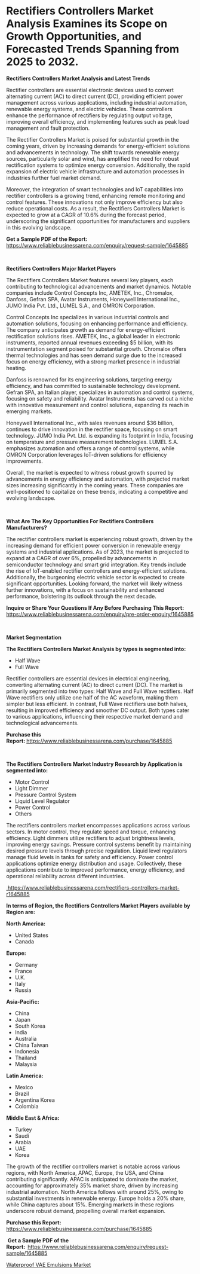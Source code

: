 <p><h1>Rectifiers Controllers Market Analysis Examines its Scope on Growth Opportunities, and Forecasted Trends Spanning from 2025 to 2032.</h1></p><p><strong>Rectifiers Controllers Market Analysis and Latest Trends</strong></p>
<p><p>Rectifier controllers are essential electronic devices used to convert alternating current (AC) to direct current (DC), providing efficient power management across various applications, including industrial automation, renewable energy systems, and electric vehicles. These controllers enhance the performance of rectifiers by regulating output voltage, improving overall efficiency, and implementing features such as peak load management and fault protection.</p><p>The Rectifier Controllers Market is poised for substantial growth in the coming years, driven by increasing demands for energy-efficient solutions and advancements in technology. The shift towards renewable energy sources, particularly solar and wind, has amplified the need for robust rectification systems to optimize energy conversion. Additionally, the rapid expansion of electric vehicle infrastructure and automation processes in industries further fuel market demand.</p><p>Moreover, the integration of smart technologies and IoT capabilities into rectifier controllers is a growing trend, enhancing remote monitoring and control features. These innovations not only improve efficiency but also reduce operational costs. As a result, the Rectifiers Controllers Market is expected to grow at a CAGR of 10.6% during the forecast period, underscoring the significant opportunities for manufacturers and suppliers in this evolving landscape.</p></p>
<p><strong>Get a Sample PDF of the Report:&nbsp;</strong> <a href="https://www.reliablebusinessarena.com/enquiry/request-sample/1645885?utm_campaign=2175&utm_medium=2&utm_source=Github&utm_content=ia&utm_term=29032025&utm_id=rectifiers-controllers">https://www.reliablebusinessarena.com/enquiry/request-sample/1645885</a></p>
<p>&nbsp;</p>
<p><strong>Rectifiers Controllers Major Market Players</strong></p>
<p><p>The Rectifiers Controllers Market features several key players, each contributing to technological advancements and market dynamics. Notable companies include Control Concepts Inc, AMETEK, Inc., Chromalox, Danfoss, Gefran SPA, Avatar Instruments, Honeywell International Inc., JUMO India Pvt. Ltd., LUMEL S.A., and OMRON Corporation. </p><p>Control Concepts Inc specializes in various industrial controls and automation solutions, focusing on enhancing performance and efficiency. The company anticipates growth as demand for energy-efficient rectification solutions rises. AMETEK, Inc., a global leader in electronic instruments, reported annual revenues exceeding $5 billion, with its instrumentation segment poised for substantial growth. Chromalox offers thermal technologies and has seen demand surge due to the increased focus on energy efficiency, with a strong market presence in industrial heating.</p><p>Danfoss is renowned for its engineering solutions, targeting energy efficiency, and has committed to sustainable technology development. Gefran SPA, an Italian player, specializes in automation and control systems, focusing on safety and reliability. Avatar Instruments has carved out a niche with innovative measurement and control solutions, expanding its reach in emerging markets. </p><p>Honeywell International Inc., with sales revenues around $36 billion, continues to drive innovation in the rectifier space, focusing on smart technology. JUMO India Pvt. Ltd. is expanding its footprint in India, focusing on temperature and pressure measurement technologies. LUMEL S.A. emphasizes automation and offers a range of control systems, while OMRON Corporation leverages IoT-driven solutions for efficiency improvements. </p><p>Overall, the market is expected to witness robust growth spurred by advancements in energy efficiency and automation, with projected market sizes increasing significantly in the coming years. These companies are well-positioned to capitalize on these trends, indicating a competitive and evolving landscape.</p></p>
<p>&nbsp;</p>
<p><strong>What Are The Key Opportunities For Rectifiers Controllers Manufacturers?</strong></p>
<p><p>The rectifier controllers market is experiencing robust growth, driven by the increasing demand for efficient power conversion in renewable energy systems and industrial applications. As of 2023, the market is projected to expand at a CAGR of over 6%, propelled by advancements in semiconductor technology and smart grid integration. Key trends include the rise of IoT-enabled rectifier controllers and energy-efficient solutions. Additionally, the burgeoning electric vehicle sector is expected to create significant opportunities. Looking forward, the market will likely witness further innovations, with a focus on sustainability and enhanced performance, bolstering its outlook through the next decade.</p></p>
<p><strong>Inquire or Share Your Questions If Any Before Purchasing This Report:</strong> <a href="https://www.reliablebusinessarena.com/enquiry/pre-order-enquiry/1645885?utm_campaign=2175&utm_medium=2&utm_source=Github&utm_content=ia&utm_term=29032025&utm_id=rectifiers-controllers">https://www.reliablebusinessarena.com/enquiry/pre-order-enquiry/1645885</a></p>
<p>&nbsp;</p>
<p><strong>Market Segmentation</strong></p>
<p><strong>The Rectifiers Controllers Market Analysis by types is segmented into:</strong></p>
<p><ul><li>Half Wave</li><li>Full Wave</li></ul></p>
<p><p>Rectifier controllers are essential devices in electrical engineering, converting alternating current (AC) to direct current (DC). The market is primarily segmented into two types: Half Wave and Full Wave rectifiers. Half Wave rectifiers only utilize one half of the AC waveform, making them simpler but less efficient. In contrast, Full Wave rectifiers use both halves, resulting in improved efficiency and smoother DC output. Both types cater to various applications, influencing their respective market demand and technological advancements.</p></p>
<p><strong>Purchase this Report:&nbsp;</strong><a href="https://www.reliablebusinessarena.com/purchase/1645885?utm_campaign=2175&utm_medium=2&utm_source=Github&utm_content=ia&utm_term=29032025&utm_id=rectifiers-controllers">https://www.reliablebusinessarena.com/purchase/1645885</a></p>
<p>&nbsp;</p>
<p><strong>The Rectifiers Controllers Market Industry Research by Application is segmented into:</strong></p>
<p><ul><li>Motor Control</li><li>Light Dimmer</li><li>Pressure Control System</li><li>Liquid Level Regulator</li><li>Power Control</li><li>Others</li></ul></p>
<p><p>The rectifiers controllers market encompasses applications across various sectors. In motor control, they regulate speed and torque, enhancing efficiency. Light dimmers utilize rectifiers to adjust brightness levels, improving energy savings. Pressure control systems benefit by maintaining desired pressure levels through precise regulation. Liquid level regulators manage fluid levels in tanks for safety and efficiency. Power control applications optimize energy distribution and usage. Collectively, these applications contribute to improved performance, energy efficiency, and operational reliability across different industries.</p></p>
<p><a href="https://www.reliablebusinessarena.com/rectifiers-controllers-market-r1645885?utm_campaign=2175&utm_medium=2&utm_source=Github&utm_content=ia&utm_term=29032025&utm_id=rectifiers-controllers">&nbsp;https://www.reliablebusinessarena.com/rectifiers-controllers-market-r1645885</a></p>
<p><strong>In terms of Region, the Rectifiers Controllers Market Players available by Region are:</strong></p>
<p>
    <p> <strong> North America: </strong>
        <ul>
            <li>United States</li>
            <li>Canada</li>
        </ul>
        </p> 
    <p> <strong> Europe: </strong>
        <ul>
            <li>Germany</li>
            <li>France</li>
            <li>U.K.</li>
            <li>Italy</li>
            <li>Russia</li>
        </ul>
        </p> 
    <p> <strong> Asia-Pacific: </strong>
        <ul>
            <li>China</li>
            <li>Japan</li>
            <li>South Korea</li>
            <li>India</li>
            <li>Australia</li>
            <li>China Taiwan</li>
            <li>Indonesia</li>
            <li>Thailand</li>
            <li>Malaysia</li>
        </ul>
        </p> 
    <p> <strong> Latin America: </strong>
        <ul>
            <li>Mexico</li>
            <li>Brazil</li>
            <li>Argentina Korea</li>
            <li>Colombia</li>
        </ul>
        </p> 
    <p> <strong> Middle East & Africa: </strong>
        <ul>
            <li>Turkey</li>
            <li>Saudi</li>
            <li>Arabia</li>
            <li>UAE</li>
            <li>Korea</li>
        </ul>
    </p>
    </p>
<p><p>The growth of the rectifier controllers market is notable across various regions, with North America, APAC, Europe, the USA, and China contributing significantly. APAC is anticipated to dominate the market, accounting for approximately 35% market share, driven by increasing industrial automation. North America follows with around 25%, owing to substantial investments in renewable energy. Europe holds a 20% share, while China captures about 15%. Emerging markets in these regions underscore robust demand, propelling overall market expansion.</p></p>
<p><strong>Purchase this Report: </strong><a href="https://www.reliablebusinessarena.com/purchase/1645885?utm_campaign=2175&utm_medium=2&utm_source=Github&utm_content=ia&utm_term=29032025&utm_id=rectifiers-controllers">https://www.reliablebusinessarena.com/purchase/1645885</a></p>
<p>&nbsp;<strong>Get a Sample PDF of the Report:&nbsp;&nbsp;</strong><a href="https://www.reliablebusinessarena.com/enquiry/request-sample/1645885?utm_campaign=2175&utm_medium=2&utm_source=Github&utm_content=ia&utm_term=29032025&utm_id=rectifiers-controllers">https://www.reliablebusinessarena.com/enquiry/request-sample/1645885</a></p>
<p><strong></strong></p>
<p><p><a href="https://github.com/JosephineMcguire65/Market-Research-Report-List-2/blob/main/waterproof-vae-emulsions-market.md?utm_campaign=2175&utm_medium=2&utm_source=Github&utm_content=ia&utm_term=29032025&utm_id=rectifiers-controllers">Waterproof VAE Emulsions Market</a></p></p>